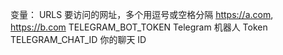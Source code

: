 变量：
URLS	要访问的网址，多个用逗号或空格分隔	https://a.com, https://b.com
TELEGRAM_BOT_TOKEN	Telegram 机器人 Token	
TELEGRAM_CHAT_ID	你的聊天 ID
